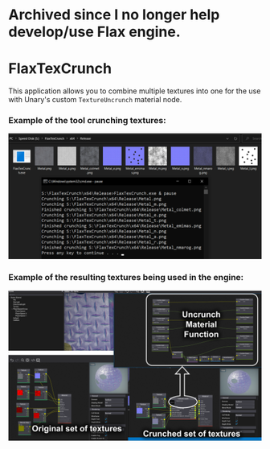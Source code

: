 # Archived since I no longer help develop/use Flax engine.

# FlaxTexCrunch
This application allows you to combine multiple textures into one for the use with Unary's custom `TextureUncrunch` material node.

### Example of the tool crunching textures:
![Example of the tool crunching textures](Images/Image1.png)

### Example of the resulting textures being used in the engine:
![Example of the tool crunching textures](Images/Image2.png)
